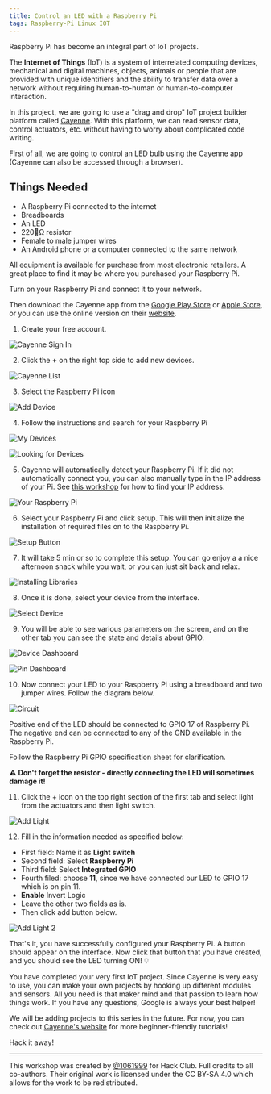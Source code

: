 ```yaml
---
title: Control an LED with a Raspberry Pi
tags: Raspberry-Pi Linux IOT
---
```


Raspberry Pi has become an integral part of IoT projects.

The **Internet of Things** (IoT) is a system of interrelated computing devices, mechanical and digital machines, objects, animals or people that are provided with unique identifiers and the ability to transfer data over a network without requiring human-to-human or human-to-computer interaction.

In this project, we are going to use a "drag and drop" IoT project builder platform called [Cayenne](http://cayenne.mydevices.com). With this platform, we can read sensor data, control actuators, etc. without having to worry about complicated code writing.

First of all, we are going to control an LED bulb using the Cayenne app (Cayenne can also be accessed through a browser).

## Things Needed

- A Raspberry Pi connected to the internet
- Breadboards
- An LED
- 220Ω resistor
- Female to male jumper wires
- An Android phone or a computer connected to the same network

All equipment is available for purchase from most electronic retailers. A great place to find it may be where you purchased your Raspberry Pi.

Turn on your Raspberry Pi and connect it to your network.

Then download the Cayenne app from the [Google Play Store](https://play.google.com/store/apps/details?id=com.mydevices.cayenne&hl=en) or [Apple Store](https://itunes.apple.com/us/app/cayenne-iot-project-builder/id1057997711), or you can use the online version on their [website](http://cayenne.mydevices.com).

1. Create your free account.

![Cayenne Sign In](https://gemssingaporestudentcouncil.github.io/virtual-workshops/assets/raspi-led-img/cayenne_sign_in.png)

2. Click the **+** on the right top side to add new devices.

![Cayenne List](https://gemssingaporestudentcouncil.github.io/virtual-workshops/assets/raspi-led-img/cayenne_list.png)

3. Select the Raspberry Pi icon

![Add Device](https://gemssingaporestudentcouncil.github.io/virtual-workshops/assets/raspi-led-img/add_device.png)

4. Follow the instructions and search for your Raspberry Pi

![My Devices](https://gemssingaporestudentcouncil.github.io/virtual-workshops/assets/raspi-led-img/my_devices.png)

![Looking for Devices](https://gemssingaporestudentcouncil.github.io/virtual-workshops/assets/raspi-led-img/looking_for_devices.png)

5. Cayenne will automatically detect your Raspberry Pi. If it did not automatically connect you, you can also manually type in the IP address of your Pi. See [this workshop](https://hackclub.com/workshops/remote_viewing_raspi#find-the-ip-address-of-your-pi) for how to find your IP address.

![Your Raspberry Pi](https://gemssingaporestudentcouncil.github.io/virtual-workshops/assets/raspi-led-img/your_raspi.png)

6. Select your Raspberry Pi and click setup. This will then initialize the installation of required files on to the Raspberry Pi.

![Setup Button](https://gemssingaporestudentcouncil.github.io/virtual-workshops/assets/raspi-led-img/setup_button.png)

7. It will take 5 min or so to complete this setup. You can go enjoy a a nice afternoon snack while you wait, or you can just sit back and relax.

![Installing Libraries](https://gemssingaporestudentcouncil.github.io/virtual-workshops/assets/raspi-led-img/installing_libraries.png)

8. Once it is done, select your device from the interface.

![Select Device](https://gemssingaporestudentcouncil.github.io/virtual-workshops/assets/raspi-led-img/select_device.png)

9. You will be able to see various parameters on the screen, and on the other tab you can see the state and details about GPIO.

![Device Dashboard](https://gemssingaporestudentcouncil.github.io/virtual-workshops/assets/raspi-led-img/device_dashboard.png)

![Pin Dashboard](https://gemssingaporestudentcouncil.github.io/virtual-workshops/assets/raspi-led-img/pin_dashboard.png)

10. Now connect your LED to your Raspberry Pi using a breadboard and two jumper wires. Follow the diagram below.

![Circuit](https://gemssingaporestudentcouncil.github.io/virtual-workshops/assets/raspi-led-img/circuit.png)

Positive end of the LED should be connected to GPIO 17 of Raspberry Pi. The negative end can be connected to any of the GND available in the Raspberry Pi.

Follow the Raspberry Pi GPIO specification sheet for clarification.

**⚠️ Don't forget the resistor - directly connecting the LED will sometimes damage it!**

11. Click the + icon on the top right section of the first tab and select light from the actuators and then light switch.

![Add Light](https://gemssingaporestudentcouncil.github.io/virtual-workshops/assets/raspi-led-img/add_light_1.png)

12. Fill in the information needed as specified below:

- First field: Name it as **Light switch**
- Second field: Select **Raspberry Pi**
- Third field: Select **Integrated GPIO**
- Fourth filed: choose **11**, since we have connected our LED to GPIO 17 which is on pin 11.
- **Enable** Invert Logic
- Leave the other two fields as is.
- Then click add button below.

![Add Light 2](https://gemssingaporestudentcouncil.github.io/virtual-workshops/assets/raspi-led-img/add_light_2.png)

That's it, you have successfully configured your Raspberry Pi. A button should appear on the interface. Now click that button that you have created, and you should see the LED turning ON! 💡

You have completed your very first IoT project. Since Cayenne is very easy to use, you can make your own projects by hooking up different modules and sensors. All you need is that maker mind and that passion to learn how things work. If you have any questions, Google is always your best helper!

We will be adding projects to this series in the future. For now, you can check out [Cayenne's website](https://mydevices.com/cayenne/videos/) for more beginner-friendly tutorials!

Hack it away!

-----

This workshop was created by [@1061999](https://github.com/1061999) for Hack Club. Full credits to all co-authors. Their original work is licensed under the CC BY-SA 4.0 which allows for the work to be redistributed.
